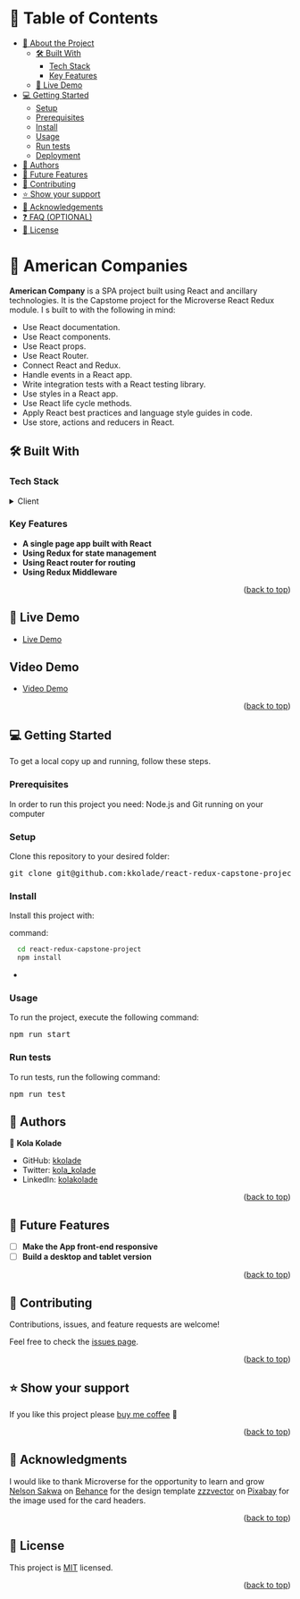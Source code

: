 <!-- TABLE OF CONTENTS -->

# 📗 Table of Contents

- [📖 About the Project](#about-project)
  - [🛠 Built With](#built-with)
    - [Tech Stack](#tech-stack)
    - [Key Features](#key-features)
  - [🚀 Live Demo](#live-demo)
- [💻 Getting Started](#getting-started)
  - [Setup](#setup)
  - [Prerequisites](#prerequisites)
  - [Install](#install)
  - [Usage](#usage)
  - [Run tests](#run-tests)
  - [Deployment](#triangular_flag_on_post-deployment)
- [👥 Authors](#authors)
- [🔭 Future Features](#future-features)
- [🤝 Contributing](#contributing)
- [⭐️ Show your support](#support)
- [🙏 Acknowledgements](#acknowledgements)
- [❓ FAQ (OPTIONAL)](#faq)
- [📝 License](#license)

<!-- PROJECT DESCRIPTION -->

# 📖 American Companies <a name="about-project"></a>

**American Company** is a SPA project built using React and ancillary technologies. It is the Capstome project for the Microverse React Redux module. I s built to with the following in mind:

- Use React documentation.
- Use React components.
- Use React props.
- Use React Router.
- Connect React and Redux.
- Handle events in a React app.
- Write integration tests with a React testing library.
- Use styles in a React app.
- Use React life cycle methods.
- Apply React best practices and language style guides in code.
- Use store, actions and reducers in React.

## 🛠 Built With <a name="built-with"></a>

### Tech Stack <a name="tech-stack"></a>

<details>
  <summary>Client</summary>
  <ul>
    <li><a href="https://reactjs.org/">React.js</a></li>
    <li><a href="https://reactjs.org/">Redux</a></li>
    <li><a href="https://reactjs.org/">React- Router</a></li></a></li>
    <li><a href="https://reactjs.org/">Webpack</a></li>
    <li><a href="https://reactjs.org/">Jest</a></li>
    <li><a href="https://reactjs.org/">React Testing Library</a></li>
  </ul>
</details>

<!-- Features -->

### Key Features <a name="key-features"></a>

- **A single page app built with React**
- **Using Redux for state management**
- **Using React router for routing**
- **Using Redux Middleware**

<p align="right">(<a href="#readme-top">back to top</a>)</p>

<!-- LIVE DEMO -->

## 🚀 Live Demo <a name="live-demo"></a>

- [Live Demo](https://company-details.onrender.com/)

<!-- VIDEO DEMO -->

## Video Demo <a name="live-demo"></a>

- [Video Demo](https://www.loom.com/share/9462864c11dc409f8b24795f5eddd6dc)

<p align="right">(<a href="#readme-top">back to top</a>)</p>

<!-- GETTING STARTED -->

## 💻 Getting Started <a name="getting-started"></a>

To get a local copy up and running, follow these steps.

### Prerequisites

In order to run this project you need:
Node.js and Git running on your computer

<!--
Example command:

```sh
 gem install rails
```
 -->

### Setup

Clone this repository to your desired folder:

<pre>git clone git@github.com:kkolade/react-redux-capstone-project.git</pre>
<!--
Example commands:

```sh
  cd my-folder
  git clone git@github.com:myaccount/my-project.git
```
--->

### Install

Install this project with:

command:

```sh
  cd react-redux-capstone-project
  npm install
```

-

### Usage

To run the project, execute the following command:

<pre>npm run start</pre>

### Run tests

To run tests, run the following command:

<pre>npm run test</pre>

<!--
Example command:

```sh
  bin/rails test test/models/article_test.rb
```
--->

<!-- AUTHORS -->

## 👥 Authors <a name="authors"></a>

👤 **Kola Kolade**

- GitHub: [kkolade](https://github.com/kkolade)
- Twitter: [kola_kolade](https://twitter.com/kola_kolade)
- LinkedIn: [kolakolade](https://linkedin.com/in/kolakolade)

<p align="right">(<a href="#readme-top">back to top</a>)</p>

<!-- FUTURE FEATURES -->

## 🔭 Future Features <a name="future-features"></a>

- [ ] **Make the App front-end responsive**
- [ ] **Build a desktop and tablet version**

<p align="right">(<a href="#readme-top">back to top</a>)</p>

<!-- CONTRIBUTING -->

## 🤝 Contributing <a name="contributing"></a>

Contributions, issues, and feature requests are welcome!

Feel free to check the [issues page](https://github.com/kkolade/the-bookstore/issues).

<p align="right">(<a href="#readme-top">back to top</a>)</p>

<!-- SUPPORT -->

## ⭐️ Show your support <a name="support"></a>

If you like this project please [buy me coffee](
<https://www.buymeacoffee.com/kolakolade>) 🥤

<p align="right">(<a href="#readme-top">back to top</a>)</p>

<!-- ACKNOWLEDGEMENTS -->

## 🙏 Acknowledgments <a name="acknowledgements"></a>

I would like to thank Microverse for the opportunity to learn and grow
[Nelson Sakwa](https://www.behance.net/sakwadesignstudio) on [Behance](https://www.behance.net/) for the design template
[zzzvector](https://pixabay.com/users/zzzvector-244319/?utm_source=link-attribution&amp;utm_medium=referral&amp;utm_campaign=image&amp;utm_content=4052951) on [Pixabay](https://pixabay.com//?utm_source=link-attribution&amp;utm_medium=referral&amp;utm_campaign=image&amp;utm_content=4052951) for the image used for the card headers.

<p align="right">(<a href="#readme-top">back to top</a>)</p>

<!-- LICENSE -->

## 📝 License <a name="license"></a>

This project is [MIT](./LICENSE) licensed.

<p align="right">(<a href="#readme-top">back to top</a>)</p>

